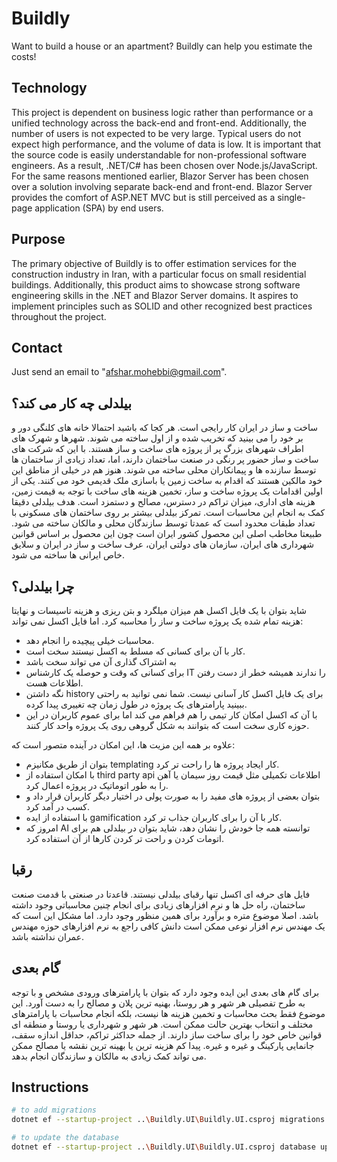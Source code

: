 # Buildly
Want to build a house or an apartment? Buildly can help you estimate the costs!

## Technology
This project is dependent on business logic rather than performance or a unified technology across the back-end and front-end. Additionally, the number of users is not expected to be very large. Typical users do not expect high performance, and the volume of data is low. It is important that the source code is easily understandable for non-professional software engineers. As a result, .NET/C# has been chosen over Node.js/JavaScript. For the same reasons mentioned earlier, Blazor Server has been chosen over a solution involving separate back-end and front-end. Blazor Server provides the comfort of ASP.NET MVC but is still perceived as a single-page application (SPA) by end users.

## Purpose
The primary objective of Buildly is to offer estimation services for the construction industry in Iran, with a particular focus on small residential buildings. Additionally, this product aims to showcase strong software engineering skills in the .NET and Blazor Server domains. It aspires to implement principles such as SOLID and other recognized best practices throughout the project.

## Contact
Just send an email to "afshar.mohebbi@gmail.com".

## بیلدلی چه کار می کند؟
ساخت و ساز در ایران کار رایجی است. هر کجا که باشید احتمالا خانه های کلنگی دور و بر خود را می بینید که تخریب شده و از اول ساخته می شوند. شهرها و شهرک های اطراف شهرهای بزرگ پر از پروژه های ساخت و ساز هستند. با این که شرکت های ساخت و ساز حضور پر رنگی در صنعت ساختمان دارند، اما، تعداد زیادی از ساختمان ها توسط سازنده ها و پیمانکاران محلی ساخته می شوند. هنوز هم در خیلی از مناطق این خود مالکین هستند که اقدام به ساخت زمین یا باسازی ملک قدیمی خود می کنند. یکی از اولین اقدامات یک پروژه ساخت و ساز، تخمین هزینه های ساخت با توجه به قیمت زمین، هزینه های اداری، میزان تراکم در دسترس، مصالح و دستمزد است. هدف بیلدلی دقیقا کمک  به انجام این محاسبات است. تمرکز بیلدلی بیشتر بر روی ساختمان های مسکونی با تعداد طبقات محدود است که عمدتا توسط سازندگان محلی و مالکان ساخته می شود. طبیعتا مخاطب اصلی این محصول کشور ایران است چون این محصول بر اساس قوانین شهرداری های ایران، سازمان های دولتی ایران، عرف ساخت و ساز در ایران و سلایق خاص ایرانی ها ساخته می شود.

## چرا بیلدلی؟
شاید بتوان با یک فایل اکسل هم میزان میلگرد و بتن ریزی و هزینه تاسیسات و نهایتا هزینه تمام شده یک پروژه ساخت و ساز را محاسبه کرد. اما فایل اکسل نمی تواند:
* محاسبات خیلی پیچیده را انجام دهد.
* کار با آن برای کسانی که مسلط به اکسل نیستند سخت است.
* به اشتراک گذاری آن می تواند سخت باشد
* برای کسانی که وقت و حوصله یک کارشناس IT را ندارند همیشه خطر از دست رفتن اطلاعات هست.
* نگه داشتن history برای یک فایل اکسل کار آسانی نیست. شما نمی توانید به راحتی ببینید پارامترهای یک پروژه در طول زمان چه تغییری پیدا کرده.
* با آن که اکسل امکان کار تیمی را هم فراهم می کند اما برای عموم کاربران در این حوزه کاری سخت است که بتوانند به شکل گروهی روی یک پروژه واحد کار کنند.

علاوه بر همه این مزیت ها، این امکان در آینده متصور است که:
* بتوان از طریق مکانیزم templating کار ایجاد پروژه ها را راحت تر کرد.
* با امکان استفاده از third party api اطلاعات تکمیلی مثل قیمت روز سیمان یا آهن را به طور اتوماتیک در پروژه اعمال کرد.
* بتوان بعضی از پروژه های مفید را به صورت پولی در اختیار دیگر کاربران قرار داد و کسب در آمد کرد.
* با استفاده از ایده gamification کار با آن را برای کاربران جذاب تر کرد.
* امروز که AI توانسته همه جا خودش را نشان دهد، شاید بتوان در بیلدلی هم برای اتومات کردن و راحت تر کردن کارها از آن استفاده کرد.

## رقبا
فایل های حرفه ای اکسل تنها رقبای بیلدلی نیستند. قاعدتا در صنعتی با قدمت صنعت ساختمان، راه حل ها و نرم افزارهای زیادی برای انجام چنین محاسباتی وجود داشته باشد. اصلا موضوع متره و برآورد برای همین منظور وجود دارد. اما مشکل این است که یک مهندس نرم افزار نوعی ممکن است دانش کافی راجع به نرم افزارهای حوزه مهندس عمران نداشته باشد.

## گام بعدی
برای گام های بعدی این ایده وجود دارد که بتوان با پارامترهای ورودی مشخص و با توجه به طرح تفصیلی هر شهر و هر روستا، بهنیه ترین پلان و مصالح را به دست آورد. این موضوع فقط بحث محاسبات و تخمین هزینه ها نیست، بلکه انجام محاسبات با پارامترهای مختلف و انتخاب بهترین حالت ممکن است. هر شهر و شهرداری یا روستا و منطقه ای قوانین خاص خود را برای ساخت ساز دارند. از جمله حداکثر تراکم، حداقل اندازه سقف، جانمایی پارکینگ و غیره و غیره. پیدا کم هزینه ترین یا بهینه ترین نقشه یا مصالح ممکن می تواند کمک زیادی به مالکان و سازندگان انجام بدهد.

## Instructions
```bash
# to add migrations
dotnet ef --startup-project ..\Buildly.UI\Buildly.UI.csproj migrations add Init

# to update the database
dotnet ef --startup-project ..\Buildly.UI\Buildly.UI.csproj database update
```